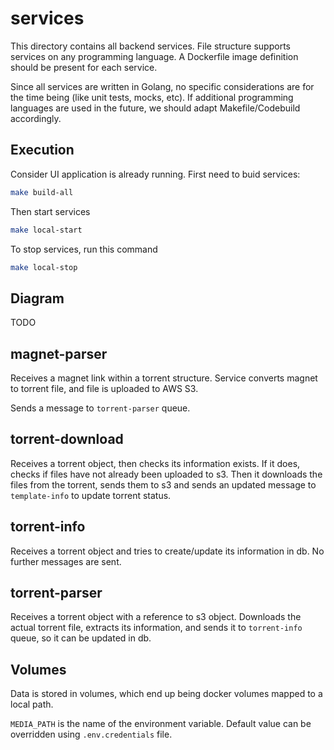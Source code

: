 # services

This directory contains all backend services. File structure supports services on any programming language. A Dockerfile image definition should be present for each service.

Since all services are written in Golang, no specific considerations are for the time being (like unit tests, mocks, etc). If additional programming languages are used in the future, we should adapt Makefile/Codebuild accordingly.

## Execution

Consider UI application is already running. First need to buid services:

```bash
make build-all
```

Then start services

```bash
make local-start
```

To stop services, run this command

```bash
make local-stop
```

## Diagram

TODO

## magnet-parser

Receives a magnet link within a torrent structure. Service converts magnet to torrent file, and file is uploaded to AWS S3.

Sends a message to `torrent-parser` queue.

## torrent-download

Receives a torrent object, then checks its information exists. If it does, checks if files have not already been uploaded to s3. Then it downloads the files from the torrent, sends them to s3 and sends an updated message to `template-info` to update torrent status.

## torrent-info

Receives a torrent object and tries to create/update its information in db. No further messages are sent.

## torrent-parser

Receives a torrent object with a reference to s3 object. Downloads the actual torrent file, extracts its information, and sends it to `torrent-info` queue, so it can be updated in db.


## Volumes

Data is stored in volumes, which end up being docker volumes mapped to a local path.

`MEDIA_PATH` is the name of the environment variable. Default value can be overridden using `.env.credentials` file.
